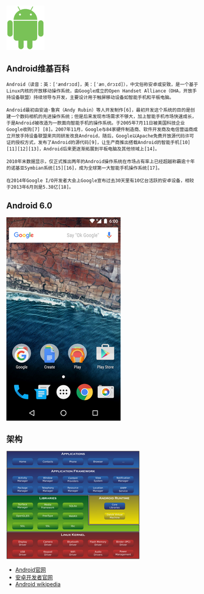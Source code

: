 ![pic](../../资源&文档/images/Android_robot_2014.svg.png)

## Android维基百科
```
Android（读音：英：['ændrɔɪd]，美：[ˈænˌdrɔɪd]），中文俗称安卓或安致，是一个基于Linux内核的开放移动操作系统，由Google成立的Open Handset Alliance（OHA，开放手持设备联盟）持续领导与开发，主要设计用于触屏移动设备如智能手机和平板电脑。

Android最初由安迪·鲁宾（Andy Rubin）等人开发制作[6]，最初开发这个系统的目的是创建一个数码相机的先进操作系统；但是后来发现市场需求不够大，加上智能手机市场快速成长，于是Android被改造为一款面向智能手机的操作系统。于2005年7月11日被美国科技企业Google收购[7] [8]。2007年11月，Google与84家硬件制造商、软件开发商及电信营运商成立开放手持设备联盟来共同研发改良Android，随后，Google以Apache免费开放源代码许可证的授权方式，发布了Android的源代码[9]，让生产商推出搭载Android的智能手机[10][11][12][13]，Android后来更逐渐拓展到平板电脑及其他领域上[14]。

2010年末数据显示，仅正式推出两年的Android操作系统在市场占有率上已经超越称霸逾十年的诺基亚Symbian系统[15][16]，成为全球第一大智能手机操作系统[17]。

在2014年Google I/O开发者大会上Google宣布过去30天里有10亿台活跃的安卓设备，相较于2013年6月则是5.38亿[18]。

```
## Android 6.0
![pic](../../资源&文档/images/Android_6.0-en.png)
## 架构
![pic](../../资源&文档/images/Android-System-Architecture.svg.png)

- [Android官网](https://www.android.com/)
- [安卓开发者官网](https://developer.android.com/index.html)
- [Android wikipedia](https://zh.wikipedia.org/wiki/Android)
